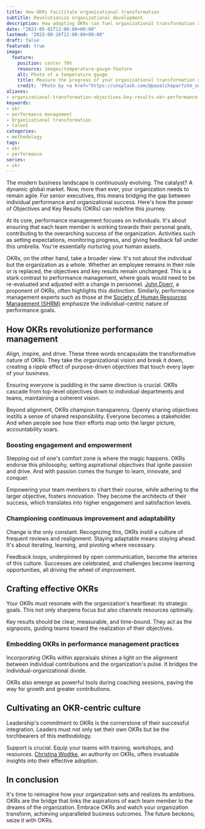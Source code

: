 ```yaml
---
title: How OKRs facilitate organizational transformation
subtitle: Revolutionize organizational development
description: How adopting OKRs can fuel organizational transformation and team performance for superior business outcomes.
date: "2023-05-01T12:00:00+00:00"
lastmod: "2023-08-26T12:00:00+00:00"
draft: false
featured: true
image:
  feature:
    position: center 70%
    resource: images/temperature-gauge-feature
    alt: Photo of a temperature gauge
    title: Measure the progress of your organizational transformation using Objectives and Key Results (OKR)
    credit: 'Photo by <a href="https://unsplash.com/@paoalchapar?utm_source=unsplash&utm_medium=referral&utm_content=creditCopyText">Daniela Paola Alchapar</a> on <a href="https://unsplash.com/photos/6YpI5Hf5siI?utm_source=unsplash&utm_medium=referral&utm_content=creditCopyText">Unsplash</a>'
aliases:
- organizational-transformation-objectives-key-results-okr-performance-management
keywords:
- okr
- performance management
- Organizational transformation
- talent
categories:
- methodology
tags:
- okr
- performance
series:
- okr
---
```


The modern business landscape is continuously evolving. The catalyst? A dynamic global market. Now, more than ever, your organization needs to remain agile. For senior executives, this means bridging the gap between individual performance and organizational success. Here's how the power of Objectives and Key Results (OKRs) can redefine this journey.

At its core, performance management focuses on individuals. It's about ensuring that each team member is working towards their personal goals, contributing to the overarching success of the organization. Activities such as setting expectations, monitoring progress, and giving feedback fall under this umbrella. You're essentially nurturing your human assets.

OKRs, on the other hand, take a broader view. It's not about the individual but the organization as a whole. Whether an employee remains in their role or is replaced, the objectives and key results remain unchanged. This is a stark contrast to performance management, where goals would need to be re-evaluated and adjusted with a change in personnel. [John Doerr](https://www.kleinerperkins.com/people/john-doerr/), a proponent of OKRs, often highlights this distinction. Similarly, performance management experts such as those at the [Society of Human Resources Management (SHRM)](https://www.shrm.org/) emphasize the individual-centric nature of performance goals.

## How OKRs revolutionize performance management

Align, inspire, and drive. These three words encapsulate the transformative nature of OKRs. They take the organizational vision and break it down, creating a ripple effect of purpose-driven objectives that touch every layer of your business.

Ensuring everyone is paddling in the same direction is crucial. OKRs cascade from top-level objectives down to individual departments and teams, maintaining a coherent vision.

Beyond alignment, OKRs champion transparency. Openly sharing objectives instills a sense of shared responsibility. Everyone becomes a stakeholder. And when people see how their efforts map onto the larger picture, accountability soars.

### Boosting engagement and empowerment

Stepping out of one's comfort zone is where the magic happens. OKRs endorse this philosophy, setting aspirational objectives that ignite passion and drive. And with passion comes the hunger to learn, innovate, and conquer.

Empowering your team members to chart their course, while adhering to the larger objective, fosters innovation. They become the architects of their success, which translates into higher engagement and satisfaction levels.

### Championing continuous improvement and adaptability

Change is the only constant. Recognizing this, OKRs instill a culture of frequent reviews and realignment. Staying adaptable means staying ahead. It's about iterating, learning, and pivoting where necessary.

Feedback loops, underpinned by open communication, become the arteries of this culture. Successes are celebrated, and challenges become learning opportunities, all driving the wheel of improvement.

## Crafting effective OKRs

Your OKRs must resonate with the organization's heartbeat: its strategic goals. This not only sharpens focus but also channels resources optimally.

Key results should be clear, measurable, and time-bound. They act as the signposts, guiding teams toward the realization of their objectives.

### Embedding OKRs in performance management practices

Incorporating OKRs within appraisals shines a light on the alignment between individual contributions and the organization's pulse. It bridges the individual-organizational divide.

OKRs also emerge as powerful tools during coaching sessions, paving the way for growth and greater contributions.

## Cultivating an OKR-centric culture

Leadership's commitment to OKRs is the cornerstone of their successful integration. Leaders must not only set their own OKRs but be the torchbearers of this methodology.

Support is crucial. Equip your teams with training, workshops, and resources. [Christina Wodtke](https://cwodtke.com/), an authority on OKRs, offers invaluable insights into their effective adoption.

## In conclusion

It's time to reimagine how your organization sets and realizes its ambitions. OKRs are the bridge that links the aspirations of each team member to the dreams of the organization. Embrace OKRs and watch your organization transform, achieving unparalleled business outcomes. The future beckons; seize it with OKRs.
